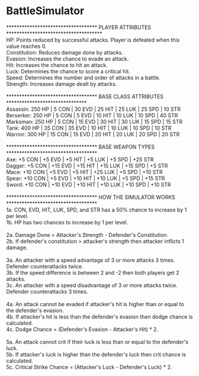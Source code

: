 BattleSimulator
===============
*********************************** PLAYER ATTRIBUTES *************************************<br>
HP: Points reduced by successful attacks. Player is defeated when this value reaches 0.<br>
Constitution: Reduces damage done by attacks.<br>
Evasion: Increases the chance to evade an attack.<br>
Hit: Increases the chance to hit an attack.<br>
Luck: Determines the chance to score a critical hit.<br>
Speed: Determines the number and order of attacks in a battle.<br>
Strength: Increases damage dealt by attacks.<br>
<br>
*********************************** BASE CLASS ATTRIBUTES *******************************<br>
Assassin: 250 HP  |  5 CON  |  30 EVD  |  25 HIT  |  25 LUK  |  25 SPD  |  10 STR<br>
Berserker: 250 HP  |  5 CON  |  5 EVD  |  10 HIT  |  10 LUK  |  10 SPD  |  40 STR<br>
Marksman: 250 HP  |  5 CON  |  15 EVD  |  30 HIT  |  30 LUK  |  15 SPD  |  15 STR<br>
Tank: 400 HP  |  35 CON  |  35 EVD  |  10 HIT  |  10 LUK  |  10 SPD  |  10 STR<br>
Warrior: 300 HP  |  15 CON  |  15 EVD  |  20 HIT  |  20 LUK  |  20 SPD  |  20 STR<br>
<br>
*********************************** BASE WEAPON TYPES ***********************************<br>
Axe: +5 CON  |  +5 EVD  |  +5 HIT  |  +5 LUK  |  +5 SPD  |  +25 STR<br>
Dagger: +5 CON  |  +15 EVD  |  +15 HIT  |  +15 LUK  |  +15 SPD  |  +5 STR<br>
Mace: +10 CON  |  +5 EVD  |  +5 HIT  |  +25 LUK  |  +5 SPD  |  +10 STR<br>
Spear: +10 CON  |  +5 EVD  |  +10 HIT  |  +10 LUK  |  +5 SPD  |  +15 STR<br>
Sword: +10 CON  |  +10 EVD  |  +10 HIT  |  +10 LUK  |  +10 SPD  |  +10 STR<br>
<br>
*********************************** HOW THE SIMULATOR WORKS ***********************************<br>
1a. CON, EVD, HIT, LUK, SPD, and STR has a 50% chance to increase by 1 per level.<br>
1b. HP has two chances to increase by 1 per level.<br>
<br>
2a. Damage Done = Attacker's Strength - Defender's Constitution.<br>
2b. If defender's constitution > attacker's strength then attacker inflicts 1 damage.<br>
<br>
3a. An attacker with a speed advantage of 3 or more attacks 3 times. Defender counterattacks twice.<br>
3b. If the speed difference is between 2 and -2 then both players get 2 attacks.<br>
3c. An attacker with a speed disadvantage of 3 or more attacks twice. Defender counterattacks 3 times.<br>
<br>
4a. An attack cannot be evaded if attacker's hit is higher than or equal to the defender's evasion.<br>
4b. If attacker's hit is less than the defender's evasion then dodge chance is calculated.<br>
4c. Dodge Chance = (Defender's Evasion - Attacker's Hit) * 2.<br>
<br>
5a. An attack cannot crit if their luck is less than or equal to the defender's luck.<br>
5b. If attacker's luck is higher than the defender's luck then crit chance is calculated.<br>
5c. Critical Strike Chance = (Attacker's Luck - Defender's Luck) * 2.<br>
